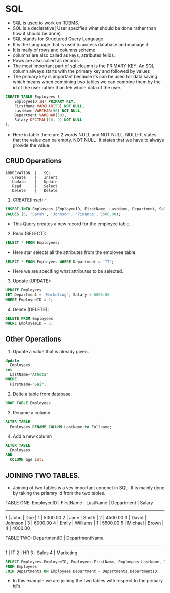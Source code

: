 # SQL

- SQL is used to work on RDBMS.
- SQL is a declarative( User specifies what should be done rather than how it should be done).
- SQL stands for Structured Query Language
- It is the Language that is used to access database and manage it.
- It is maily of rows and columns scheme
- columns are also called as keys, attributes feilds.
- Rows are also called as records
- The most important part of sql cloumn is the PRIMARY KEY. An SQL column always starts with the primary key and followed by values
- The primary key is important because its can be used for data saving which means when combining two tables we can combine them by the id of the user rather than teh whole data of the user.

```sql
CREATE TABLE Employees (
    EmployeeID INT PRIMARY KEY,
    FirstName VARCHAR(50) NOT NULL,
    LastName VARCHAR(50) NOT NULL,
    Department VARCHAR(50),
    Salary DECIMAL(10, 2) NOT NULL
);
```

- Here in table there are 2 words NULL and NOT NULL.
  NULL- It states that the value can be empty.
  NOT NULL- It states that we have to always provide the value.

## CRUD Operations

    ABBREVATION  |   SQL
       Create    |   Insert
       Update    |   Update
       Read      |   Select
       Delete    |   Delete

1. CREATE(Inset):-

```sql
INSERT INTO Employees (EmployeeID, FirstName, LastName, Department, Salary)
VALUES (6, 'Sarah', 'Johnson', 'Finance', 5500.00);
```

- This Query creates a new record for the employee table.

2. Read (SELECT):

```sql
SELECT * FROM Employees;
```

- Here star selects all the attributes from the employee table.

```sql
SELECT * FROM Employees WHERE Department = 'IT';
```

- Here we are specifing what attributes to be selected.

3. Update (UPDATE):

```sql
UPDATE Employees
SET Department = 'Marketing', Salary = 6000.00
WHERE EmployeeID = 2;
```

4. Delete (DELETE):

```sql
DELETE FROM Employees
WHERE EmployeeID = 5;
```

## Other Operations

1. Update a value that is already given.

```sql
Update
  Employees
set
  LastName="Athota"
WHERE
  FirstName="Sai";
```

2. Delte a table from database.

```sql
DROP TABLE Employees
```

3. Rename a column.

```sql
ALTER TABLE
  Employees RENAME COLUMN LastName to Fullname;
```

4. Add a new column

```sql
ALTER TABLE
  Employees
ADD
  COLUMN age int;
```

## JOINING TWO TABLES.

- Joining of two tables is a vey important concpet in SQL. It is mainly done by taking the priamry id from the two tables.

TABLE ONE:
EmployeeID | FirstName | LastName | Department | Salary

---

1 | John | Doe | 1 | 5000.00
2 | Jane | Smith | 2 | 4500.00
3 | David | Johnson | 3 | 6000.00
4 | Emily | Williams | 1 | 5500.00
5 | Michael | Brown | 4 | 4000.00

TABLE TWO:
DepartmentID | DepartmentName

---

1 | IT
2 | HR
3 | Sales
4 | Marketing

```sql
SELECT Employees.EmployeeID, Employees.FirstName, Employees.LastName, Departments.DepartmentName
FROM Employees
JOIN Departments ON Employees.Department = Departments.DepartmentID;
```

- In this example we are joining the two tables with respect to the primary id's.
